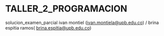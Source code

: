 # TALLER_2_PROGRAMACION
solucion_examen_parcial
ivan montiel (ivan.montiela@upb.edu.co) /  brina espitia ramos( brina.espitia@upb.edu.co)   

